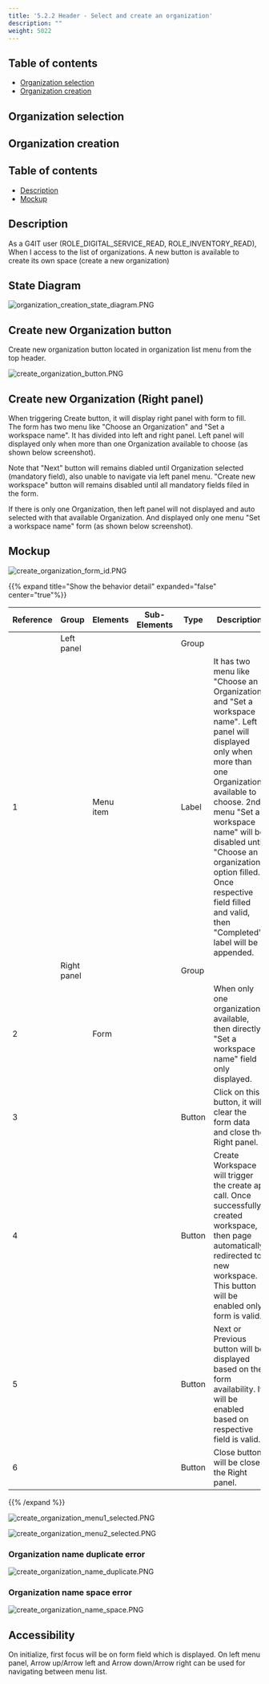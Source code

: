```yaml
---
title: '5.2.2 Header - Select and create an organization'
description: ""
weight: 5022
---
```


## Table of contents

- [Organization selection](#organization-selection)
- [Organization creation](#organization-creation)

## Organization selection

## Organization creation

## Table of contents

- [Description](#description)
- [Mockup](#mockup)

## Description

As a G4IT user (ROLE_DIGITAL_SERVICE_READ, ROLE_INVENTORY_READ), When I access to the list of organizations. A new button is available to create its own space (create a new organization)

## State Diagram

![organization_creation_state_diagram.PNG](../images/organization_creation_state_diagram.PNG)

## Create new Organization button

Create new organization button located in organization list menu from the top header.

![create_organization_button.PNG](../images/create_organization_button.PNG)

## Create new Organization (Right panel)

When triggering Create button, it will display right panel with form to fill. The form has two menu like "Choose an Organization" and "Set a workspace name". It has divided into left and right panel. Left panel will displayed only when more than one Organization available to choose (as shown below screenshot).

Note that "Next" button will remains diabled until Organization selected (mandatory field), also unable to navigate via left panel menu. "Create new workspace" button will remains disabled until all mandatory fields filed in the form.


If there is only one Organization, then left panel will not displayed and auto selected with that available Organization. And displayed only one menu "Set a workspace name" form (as shown below screenshot).

## Mockup

![create_organization_form_id.PNG](../images/create_organization_form_id.PNG)

{{% expand title="Show the behavior detail" expanded="false" center="true"%}}

| Reference | Group        | Elements           | Sub-Elements                   | Type           | Description                                                                                                                                                                                                                                                                                                                                                                                                                                                                                                                                                                            |
|-----------|--------------|--------------------|--------------------------------|----------------|----------------------------------------------------------------------------------------------------------------------------------------------------------------------------------------------------------------------------------------------------------------------------------------------------------------------------------------------------------------------------------------------------------------------------------------------------------------------------------------------------------------------------------------------------------------------------------------|
|           | Left panel  |                    |                                | Group          |                                                                                                                                                                                                                                                                                                                                                                                                                                                                                                                                                                                        |
| 1         |              | Menu item       |                                | Label          | It has two menu like "Choose an Organization" and "Set a workspace name". Left panel will displayed only when more than one Organization available to choose. 2nd menu "Set a workspace name" will be disabled until "Choose an organization" option filled. Once respective field filled and valid, then "Completed" label will be appended.|
|           | Right panel |                    |                                | Group          |                                                                                                                                                                                                                                                                                                                                                                                                                                                                                                                                                                                        |
| 2         |              | Form          |                                |    | When only one organization available, then directly "Set a workspace name" field only displayed. 
| 3         |              |           |                                |  Button  | Click on this button, it will clear the form data and close the Right panel.
| 4         |              |           |                                |  Button  | Create Workspace will trigger the create api call. Once successfully created workspace, then page automatically redirected to new workspace. This button will be enabled only form is valid.
| 5         |              |           |                                |  Button  | Next or Previous button will be displayed based on the form availability. It will be enabled based on respective field is valid.
| 6         |              |           |                                |  Button  | Close button will be close the Right panel.|

{{% /expand %}}

![create_organization_menu1_selected.PNG](../images/create_organization_menu1_selected.PNG)

![create_organization_menu2_selected.PNG](../images/create_organization_menu2_selected.PNG)

### Organization name duplicate error
![create_organization_name_duplicate.PNG](../images/create_organization_name_duplicate.PNG)

### Organization name space error
![create_organization_name_space.PNG](../images/create_organization_name_space.PNG)


## Accessibility

On initialize, first focus will be on form field which is displayed.
On left menu panel, Arrow up/Arrow left and Arrow down/Arrow right can be used for navigating between menu list.